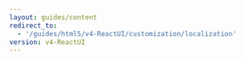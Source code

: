 ```yaml
---
layout: guides/content
redirect_to:
  - '/guides/html5/v4-ReactUI/customization/localization'
version: v4-ReactUI
---
```


<!-- show/hide “export” button (2x)
change the text of "Export" button in the top bar (2x)
define the default color of the text label and the drawing lines
remove "New" button from the top bar in the editor
hide certain toolbar buttons -->